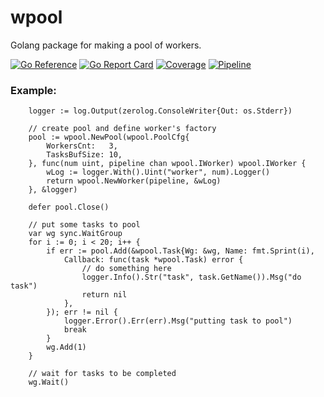 # wpool

Golang package for making a pool of workers.

[![Go Reference](https://pkg.go.dev/badge/github.com/egnd/wpool.svg)](https://pkg.go.dev/github.com/egnd/wpool)
[![Go Report Card](https://goreportcard.com/badge/github.com/egnd/wpool)](https://goreportcard.com/report/github.com/egnd/wpool)
[![Coverage](http://gocover.io/_badge/github.com/egnd/wpool)](http://gocover.io/github.com/egnd/wpool)
[![Pipeline](https://github.com/egnd/wpool/actions/workflows/pipeline.yml/badge.svg)](https://github.com/egnd/wpool/actions?query=workflow%3APipeline)

### Example:
```golang
    logger := log.Output(zerolog.ConsoleWriter{Out: os.Stderr})

	// create pool and define worker's factory
	pool := wpool.NewPool(wpool.PoolCfg{
		WorkersCnt:   3,
		TasksBufSize: 10,
	}, func(num uint, pipeline chan wpool.IWorker) wpool.IWorker {
		wLog := logger.With().Uint("worker", num).Logger()
		return wpool.NewWorker(pipeline, &wLog)
	}, &logger)

    defer pool.Close()

	// put some tasks to pool
	var wg sync.WaitGroup
	for i := 0; i < 20; i++ {
		if err := pool.Add(&wpool.Task{Wg: &wg, Name: fmt.Sprint(i),
			Callback: func(task *wpool.Task) error {
				// do something here
				logger.Info().Str("task", task.GetName()).Msg("do task")
				return nil
			},
		}); err != nil {
			logger.Error().Err(err).Msg("putting task to pool")
			break
		}
		wg.Add(1)
	}

	// wait for tasks to be completed
	wg.Wait()	
```
